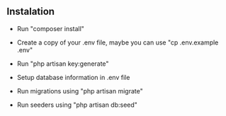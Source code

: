 ## Instalation

-   Run "composer install"

-   Create a copy of your .env file, maybe you can use "cp .env.example .env"

-   Run "php artisan key:generate"

-   Setup database information in .env file

-   Run migrations using "php artisan migrate"

-   Run seeders using "php artisan db:seed"
